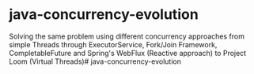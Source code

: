 # java-concurrency-evolution

Solving the same problem using different concurrency approaches from simple Threads through ExecutorService, 
Fork/Join Framework, CompletableFuture and Spring's WebFlux (Reactive approach) to Project Loom (Virtual Threads)# java-concurrency-evolution
